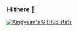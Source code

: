 ### Hi there 👋

<!--
**IcarusWizard/IcarusWizard** is a ✨ _special_ ✨ repository because its `README.md` (this file) appears on your GitHub profile.

Here are some ideas to get you started:

- 🔭 I’m currently working on ...
- 🌱 I’m currently learning ...
- 👯 I’m looking to collaborate on ...
- 🤔 I’m looking for help with ...
- 💬 Ask me about ...
- 📫 How to reach me: ...
- 😄 Pronouns: ...
- ⚡ Fun fact: ...
-->

[![Xingyuan's GitHub stats](https://github-readme-stats.vercel.app/api?username=IcarusWizard)](https://github.com/anuraghazra/github-readme-stats)
